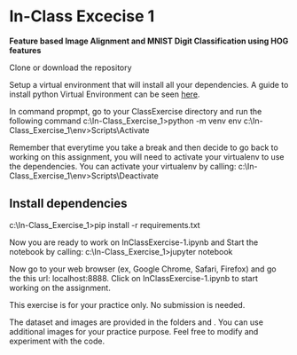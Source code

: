 #  In-Class Excecise 1

**Feature based Image Alignment and MNIST Digit Classification using HOG features**

Clone or download the repository

Setup a virtual environment that will install all your dependencies.
A guide to install python Virtual Environment can be seen [here](https://realpython.com/python-virtual-environments-a-primer/).<br>

In command propmpt, go to your ClassExercise directory and run the following command
c:\In-Class_Exercise_1>python -m venv env
c:\In-Class_Exercise_1\env>Scripts\Activate

Remember that everytime you take a break and then decide to go back to working on this assignment, you will need to activate your virtualenv to use the dependencies. You can activate your virtualenv by calling:
c:\In-Class_Exercise_1\env>Scripts\Deactivate

## Install dependencies
c:\In-Class_Exercise_1>pip install -r requirements.txt

Now you are ready to work on InClassExercise-1.ipynb and Start the notebook by calling:
c:\In-Class_Exercise_1>jupyter notebook

Now go to your web browser (ex, Google Chrome, Safari, Firefox) and go the this url: localhost:8888. Click on InClassExercise-1.ipynb to start working on the assignment.

This exercise is for your practice only. No submission is needed. 

The dataset and images are provided in the folders <Dataset> and <Images>. You can use additional images for your practice purpose. Feel free to modify and experiment with the code.
